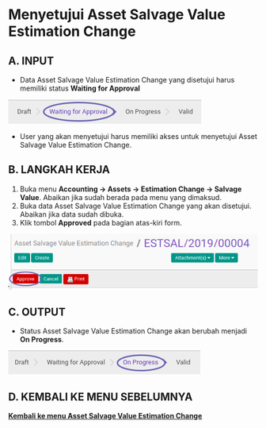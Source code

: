 # Menyetujui Asset Salvage Value Estimation Change

## A. INPUT

* Data Asset Salvage Value Estimation Change yang disetujui harus memiliki status **Waiting for Approval**

![](../../img/asset-salvage-value-estimation-change/status-waiting.png)

* User yang akan menyetujui harus memiliki akses untuk menyetujui Asset Salvage Value Estimation Change.

## B. LANGKAH KERJA

1. Buka menu **Accounting -> Assets -> Estimation Change -> Salvage Value**. Abaikan jika sudah berada pada menu yang dimaksud.
2. Buka data Asset Salvage Value Estimation Change yang akan disetujui. Abaikan jika data sudah dibuka.
3. Klik tombol **Approved** pada bagian atas-kiri form.

![](../../img/asset-salvage-value-estimation-change/tombol-approve.png)

## C. OUTPUT

* Status Asset Salvage Value Estimation Change akan berubah menjadi **On Progress**.

![](../../img/asset-salvage-value-estimation-change/status-progress.png)

## D. KEMBALI KE MENU SEBELUMNYA

[**Kembali ke menu Asset Salvage Value Estimation Change**](./../asset-salvage-value-estimation-change.md)
